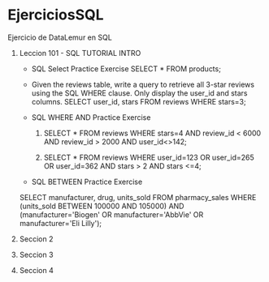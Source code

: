 # EjerciciosSQL
Ejercicio de DataLemur en SQL
1. Leccion 101 - SQL TUTORIAL INTRO
    * SQL Select Practice Exercise 
        SELECT * FROM products;
    * Given the reviews table, write a query to retrieve all 3-star reviews using the SQL WHERE clause. Only display the user_id and stars columns.
       SELECT user_id, stars FROM reviews WHERE stars=3;
    * SQL WHERE AND Practice Exercise

        1. SELECT * FROM reviews WHERE stars=4 AND review_id < 6000 AND review_id > 2000 AND user_id<>142;

        2. SELECT * FROM reviews WHERE user_id=123 OR user_id=265 OR user_id=362 AND stars > 2 AND stars <=4;
    * SQL BETWEEN Practice Exercise
    
    SELECT manufacturer, drug, units_sold FROM pharmacy_sales WHERE (units_sold BETWEEN 100000 AND 105000) AND (manufacturer='Biogen' OR manufacturer='AbbVie' OR manufacturer='Eli Lilly');
2. Seccion 2
3. Seccion 3
4. Seccion 4